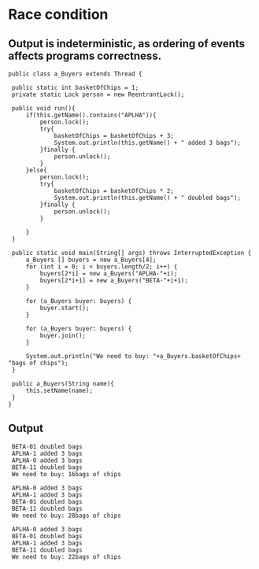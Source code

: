 # Race condition

## Output is indeterministic, as ordering of events affects programs correctness.

    public class a_Buyers extends Thread {
 
     public static int basketOfChips = 1;
     private static Lock person = new ReentrantLock();
 
     public void run(){
         if(this.getName().contains("APLHA")){
             person.lock();
             try{
                 basketOfChips = basketOfChips + 3;
                 System.out.println(this.getName() + " added 3 bags");
             }finally {
                 person.unlock();
             }
         }else{
             person.lock();
             try{
                 basketOfChips = basketOfChips * 2;
                 System.out.println(this.getName() + " doubled bags");
             }finally {
                 person.unlock();
             }
 
         }
     }
 
     public static void main(String[] args) throws InterruptedException {
         a_Buyers [] buyers = new a_Buyers[4];
         for (int i = 0; i < buyers.length/2; i++) {
             buyers[2*i] = new a_Buyers("APLHA-"+i);
             buyers[2*i+1] = new a_Buyers("BETA-"+i+1);
         }
 
         for (a_Buyers buyer: buyers) {
             buyer.start();
         }
 
         for (a_Buyers buyer: buyers) {
             buyer.join();
         }
 
         System.out.println("We need to buy: "+a_Buyers.basketOfChips+ "bags of chips");
     }
 
     public a_Buyers(String name){
         this.setName(name);
     }
    }
 
 ## Output
 
     BETA-01 doubled bags
     APLHA-1 added 3 bags
     APLHA-0 added 3 bags
     BETA-11 doubled bags
     We need to buy: 16bags of chips
 
     APLHA-0 added 3 bags
     APLHA-1 added 3 bags
     BETA-01 doubled bags
     BETA-11 doubled bags
     We need to buy: 28bags of chips
 
     APLHA-0 added 3 bags
     BETA-01 doubled bags
     APLHA-1 added 3 bags
     BETA-11 doubled bags
     We need to buy: 22bags of chips
 
 

